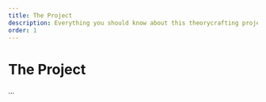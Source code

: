 ```yaml
---
title: The Project
description: Everything you should know about this theorycrafting project.
order: 1
---
```


The Project
===========

...
